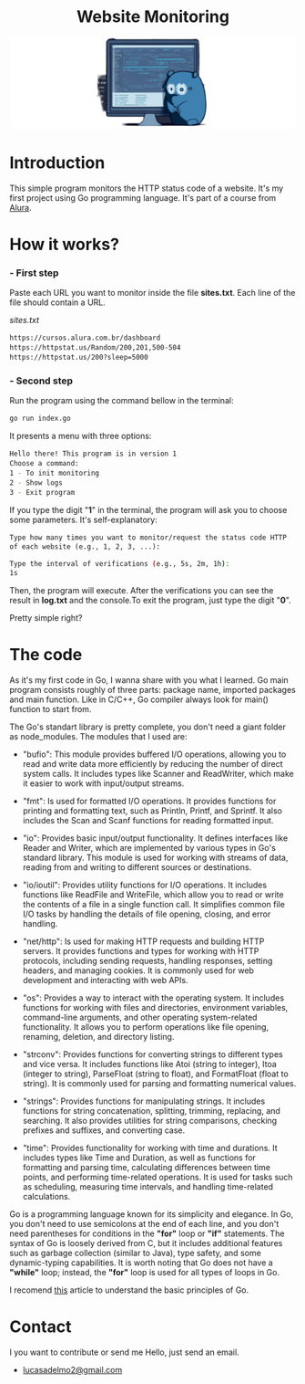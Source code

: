 <h1 align="center"> Website Monitoring </h1>

![Alt text](websiteMonitoring.png)

# Introduction

This simple program monitors the HTTP status code of a website. It's my first project using Go programming language. It's part of a course from [Alura](https://www.alura.com.br/).

# How it works?

### - **First step** 

Paste each URL you want to monitor inside the file **sites.txt**. Each line of the file should contain a URL.

*sites.txt*
```txt
https://cursos.alura.com.br/dashboard
https://httpstat.us/Random/200,201,500-504
https://httpstat.us/200?sleep=5000
```
### - **Second step** 

Run the program using the command bellow in the terminal:

```bash
go run index.go
```
It presents a menu with three options:
``` bash
Hello there! This program is in version 1
Choose a command:
1 - To init monitoring
2 - Show logs
3 - Exit program
```
If you type the digit "**1**" in the terminal, the program will ask you to choose some parameters. It's self-explanatory:
```
Type how many times you want to monitor/request the status code HTTP of each website (e.g., 1, 2, 3, ...):
```

```bash
Type the interval of verifications (e.g., 5s, 2m, 1h):
1s
```
Then, the program will execute. After the verifications you can see the result in **log.txt** and the console.To exit the program, just type the digit "**0**". 

Pretty simple right? 

# The code

As it's my first code in Go, I wanna share with you what I learned. Go main program consists roughly of three parts: package name, imported packages and main function. Like in C/C++, Go compiler always look for main() function to start from. 

The Go's standart library is pretty complete, you don't need a giant folder as node_modules. The modules that I used are: 

- "bufio": This module provides buffered I/O operations, allowing you to read and write data more efficiently by reducing the number of direct system calls. It includes types like Scanner and ReadWriter, which make it easier to work with input/output streams.

- "fmt": Is used for formatted I/O operations. It provides functions for printing and formatting text, such as Println, Printf, and Sprintf. It also includes the Scan and Scanf functions for reading formatted input.

- "io": Provides basic input/output functionality. It defines interfaces like Reader and Writer, which are implemented by various types in Go's standard library. This module is used for working with streams of data, reading from and writing to different sources or destinations.

- "io/ioutil": Provides utility functions for I/O operations. It includes functions like ReadFile and WriteFile, which allow you to read or write the contents of a file in a single function call. It simplifies common file I/O tasks by handling the details of file opening, closing, and error handling.

- "net/http": Is used for making HTTP requests and building HTTP servers. It provides functions and types for working with HTTP protocols, including sending requests, handling responses, setting headers, and managing cookies. It is commonly used for web development and interacting with web APIs.

- "os": Provides a way to interact with the operating system. It includes functions for working with files and directories, environment variables, command-line arguments, and other operating system-related functionality. It allows you to perform operations like file opening, renaming, deletion, and directory listing.

- "strconv": Provides functions for converting strings to different types and vice versa. It includes functions like Atoi (string to integer), Itoa (integer to string), ParseFloat (string to float), and FormatFloat (float to string). It is commonly used for parsing and formatting numerical values.

- "strings": Provides functions for manipulating strings. It includes functions for string concatenation, splitting, trimming, replacing, and searching. It also provides utilities for string comparisons, checking prefixes and suffixes, and converting case.

- "time": Provides functionality for working with time and durations. It includes types like Time and Duration, as well as functions for formatting and parsing time, calculating differences between time points, and performing time-related operations. It is used for tasks such as scheduling, measuring time intervals, and handling time-related calculations.

Go is a programming language known for its simplicity and elegance. In Go, you don't need to use semicolons at the end of each line, and you don't need parentheses for conditions in the **"for"** loop or **"if"** statements. The syntax of Go is loosely derived from C, but it includes additional features such as garbage collection (similar to Java), type safety, and some dynamic-typing capabilities. It is worth noting that Go does not have a **"while"** loop; instead, the **"for"** loop is used for all types of loops in Go.

I recomend [this](https://medium.com/code-zen/go-or-how-i-came-to-love-static-types-again-part-1-32120a7f599f) article to understand the basic principles of Go.

# Contact

I you want to contribute or send me Hello, just send an email.

- lucasadelmo2@gmail.com

